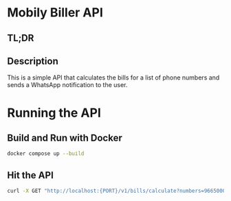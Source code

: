 # Mobily Biller API

## TL;DR

## Description

This is a simple API that calculates the bills for a list of phone numbers and sends a WhatsApp notification to the user.


# Running the API

## Build and Run with Docker
```bash
docker compose up --build
```

## Hit the API
```bash
curl -X GET "http://localhost:{PORT}/v1/bills/calculate?numbers=966500000000,966500000001&national_id=1234567890"
```


